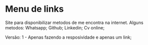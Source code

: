 # Menu de links
Site para disponibilizar metodos de me encontra na internet.
Alguns metodos:
  Whatsapp;
  Github;
  Linkedin;
  Cv online;

Versão:
  1 - Apenas fazendo a resposividade e apenas um link;
